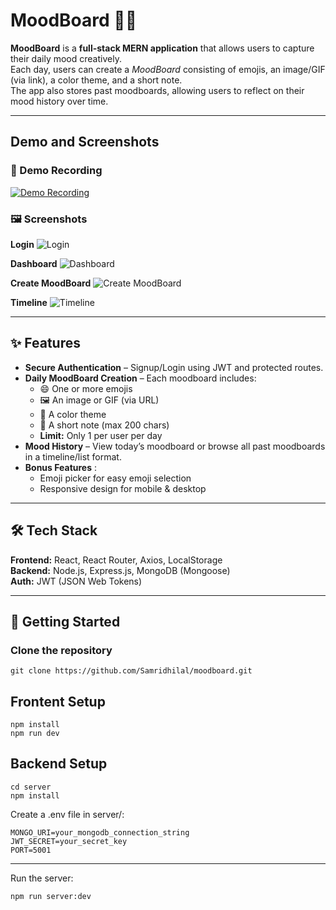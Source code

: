 # **MoodBoard** 🎨😄

**MoodBoard** is a **full-stack MERN application** that allows users to capture their daily mood creatively.  
Each day, users can create a *MoodBoard* consisting of emojis, an image/GIF (via link), a color theme, and a short note.  
The app also stores past moodboards, allowing users to reflect on their mood history over time.  

---

## Demo and Screenshots

### 🎥 Demo Recording
[![Demo Recording](https://drive.google.com/uc?export=view&id=13oAn87kBy_8VHUBzEqHOjSiGmzxvwboT)](https://drive.google.com/file/d/13oAn87kBy_8VHUBzEqHOjSiGmzxvwboT/view?usp=sharing)

### 🖼 Screenshots
**Login**
![Login](https://drive.google.com/uc?export=view&id=1DLbk7OKSK0ODE_aXP_1Hd4uAiLrzNIvo)

**Dashboard**
![Dashboard](https://drive.google.com/uc?export=view&id=1XzSm7xkSBv4I6WyFpzGriHeRnyPfg2Gs)

**Create MoodBoard**
![Create MoodBoard](https://drive.google.com/uc?export=view&id=1i3olgTh67clbu3254Q9f0VmBF7jY58hi)

**Timeline**
![Timeline](https://drive.google.com/uc?export=view&id=1zzJjEjI5hhAI_mfNtadSBjf5RUlYI3fh)

---

## ✨ Features
- **Secure Authentication** – Signup/Login using JWT and protected routes.  
- **Daily MoodBoard Creation** – Each moodboard includes:
  - 😄 One or more emojis  
  - 🖼️ An image or GIF (via URL)  
  - 🎨 A color theme  
  - 📝 A short note (max 200 chars)  
  - **Limit:** Only 1 per user per day  
- **Mood History** – View today’s moodboard or browse all past moodboards in a timeline/list format.  
- **Bonus Features** :
  - Emoji picker for easy emoji selection  
  - Responsive design for mobile & desktop  

---

## 🛠 Tech Stack
**Frontend:** React, React Router, Axios, LocalStorage  
**Backend:** Node.js, Express.js, MongoDB (Mongoose)  
**Auth:** JWT (JSON Web Tokens)   

---

## 🚀 Getting Started

### Clone the repository
```
git clone https://github.com/Samridhilal/moodboard.git
```
## Frontent Setup
```
npm install
npm run dev
```

## Backend Setup
```
cd server
npm install
```

Create a .env file in server/:
```
MONGO_URI=your_mongodb_connection_string
JWT_SECRET=your_secret_key
PORT=5001
```
---

Run the server:
```
npm run server:dev
```
